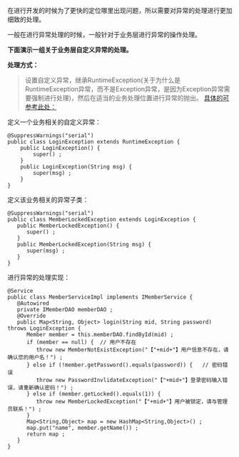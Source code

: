 在进行开发的时候为了更快的定位哪里出现问题，所以需要对异常的处理进行更加细致的处理。

一般在进行异常处理的时候，一般针对于业务层进行异常的操作处理。

**下面演示一组关于业务层自定义异常的处理。**

**处理方式：**
> 设置自定义异常，继承RuntimeException(关于为什么是RuntimeException异常，而不是Exception异常，是因为Exception异常需要强制进行处理)，然后在适当的业务处理位置进行异常的抛出。
[具体的可参考此处：](http://mp.weixin.qq.com/s?__biz=MzAxODcyNjEzNQ==&mid=2247485462&idx=1&sn=994748f7237a77cf25a7ce4b608aa39e&chksm=9bd0a58eaca72c98483338367a37f87ce2756b03010b38f836914482b290922ba12d587d28ab&mpshare=1&scene=23&srcid=0720T56xC1doyktEfxGrKtGV#rd)



定义一个业务相关的自定义异常：

```
@SuppressWarnings("serial")
public class LoginException extends RuntimeException {
	public LoginException() {
		super() ;
	}
	public LoginException(String msg) {
		super(msg) ;
	}
}
```


定义该业务相关的异常子类：
```
@SuppressWarnings("serial")
public class MemberLockedException extends LoginException { 
   public MemberLockedException() {
      super() ;
   }
   public MemberLockedException(String msg) {
      super(msg) ;
   }
}
```



进行异常的处理实现：
```
@Service
public class MemberServiceImpl implements IMemberService {
   @Autowired
   private IMemberDAO memberDAO ;
   @Override
   public Map<String, Object> login(String mid, String password) throws LoginException {
      Member member = this.memberDAO.findById(mid) ;
      if (member == null) {  // 用户不存在
         throw new MemberNotExistException("【"+mid+"】用户信息不存在，请确认您的用户名！") ;
      } else if (!member.getPassword().equals(password)) {   // 密码错误
         throw new PasswordInvlidateException("【"+mid+"】登录密码输入错误，请重新确认密码！") ;
      } else if (member.getLocked().equals(1)) {
         throw new MemberLockedException("【"+mid+"】用户被锁定，请与管理员联系！") ;
      }
      Map<String,Object> map = new HashMap<String,Object>() ;
      map.put("name", member.getName()) ;
      return map ;
   } 
}
```

